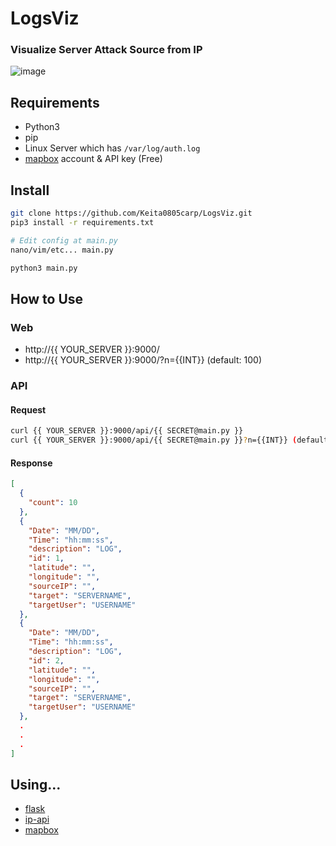 # LogsViz
### Visualize Server Attack Source from IP
![image](https://user-images.githubusercontent.com/44022415/138573225-181becb8-427f-484d-834a-baf03c699f30.png)


## Requirements
- Python3
- pip
- Linux Server which has `/var/log/auth.log`
- [mapbox](https://www.mapbox.com/) account & API key (Free)

## Install
```bash
git clone https://github.com/Keita0805carp/LogsViz.git
pip3 install -r requirements.txt

# Edit config at main.py
nano/vim/etc... main.py

python3 main.py
```
## How to Use
### Web

- http://{{ YOUR_SERVER }}:9000/
- http://{{ YOUR_SERVER }}:9000/?n={{INT}} (default: 100)

### API
#### Request
```bash
curl {{ YOUR_SERVER }}:9000/api/{{ SECRET@main.py }}
curl {{ YOUR_SERVER }}:9000/api/{{ SECRET@main.py }}?n={{INT}} (default: 100)
```

#### Response
```json
[
  {
    "count": 10
  },
  {
    "Date": "MM/DD",
    "Time": "hh:mm:ss",
    "description": "LOG",
    "id": 1,
    "latitude": "",
    "longitude": "",
    "sourceIP": "",
    "target": "SERVERNAME",
    "targetUser": "USERNAME"
  },
  {
    "Date": "MM/DD",
    "Time": "hh:mm:ss",
    "description": "LOG",
    "id": 2,
    "latitude": "",
    "longitude": "",
    "sourceIP": "",
    "target": "SERVERNAME",
    "targetUser": "USERNAME"
  },
  .
  .
  .
]
```

## Using...
- [flask](https://github.com/pallets/flask)
- [ip-api](https://ip-api.com/)
- [mapbox](https://www.mapbox.com/)
